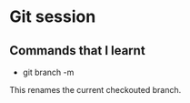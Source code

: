 # Git session

## Commands that I learnt

- git branch -m <newbranchName>

This renames the current checkouted branch.
